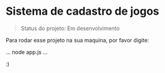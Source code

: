 # Sistema de cadastro de jogos

> Status do projeto: Em desenvolvimento

Para rodar esse projeto na sua maquina, por favor digite:

...
node app.js
...

:)
